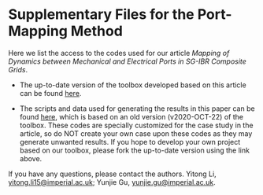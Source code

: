 # Supplementary Files for the Port-Mapping Method

Here we list the access to the codes used for our article *Mapping of Dynamics between Mechanical and Electrical Ports in SG-IBR Composite Grids*.

* The up-to-date version of the toolbox developed based on this article can be found [here](https://github.com/Future-Power-Networks/Simplus-Grid-Tool).

* The scripts and data used for generating the results in this paper can be found [here](https://github.com/Future-Power-Networks/Simplus-Grid-Tool/tree/PortMapping), which is based on an old version (v2020-OCT-22) of the toolbox. These codes are specially customized for the case study in the article, so do NOT create your own case upon these codes as they may generate unwanted results. If you hope to develop your own project based on our toolbox, please fork the up-to-date version using the link above.

If you have any questions, please contact the authors.
Yitong Li, yitong.li15@imperial.ac.uk; Yunjie Gu, yunjie.gu@imperial.ac.uk.

